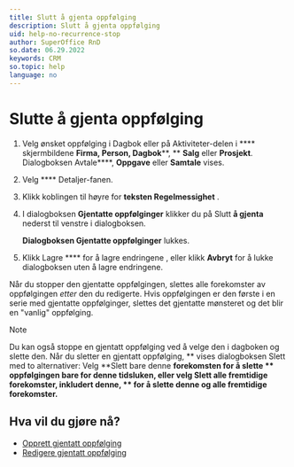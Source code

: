 ```yaml
---
title: Slutt å gjenta oppfølging
description: Slutt å gjenta oppfølging
uid: help-no-recurrence-stop
author: SuperOffice RnD
so.date: 06.29.2022
keywords: CRM
so.topic: help
language: no
---
```


# Slutte å gjenta oppfølging

1. Velg ønsket oppfølging i Dagbok eller på Aktiviteter-delen i **** skjermbildene **Firma, **Person**, Dagbok****, ** **Salg** eller **Prosjekt**. Dialogboksen Avtale****, **Oppgave** eller **Samtale** vises.

2. Velg **** Detaljer-fanen.

3. Klikk koblingen til høyre for **teksten Regelmessighet** .

4. I  dialogboksen **Gjentatte oppfølginger** klikker du på Slutt **å gjenta** nederst til venstre i dialogboksen.

    **Dialogboksen Gjentatte oppfølginger** lukkes.

5. Klikk Lagre **** for å lagre endringene  , eller klikk **Avbryt** for å lukke dialogboksen uten å lagre endringene.

Når du stopper den gjentatte oppfølgingen, slettes alle forekomster av oppfølgingen *etter* den du redigerte. Hvis oppfølgingen er den første i en serie med gjentatte oppfølginger, slettes det gjentatte mønsteret og det blir en "vanlig" oppfølging.

> [!NOTE]
> Du kan også stoppe en gjentatt oppfølging ved å velge den i dagboken og slette den. Når du sletter en gjentatt oppfølging, ** vises dialogboksen Slett med to alternativer: Velg **Slett bare denne **forekomsten for å slette ** oppfølgingen bare for denne tidsluken, eller velg Slett  alle fremtidige forekomster, inkludert denne, ** for å slette denne og alle fremtidige forekomster.**

## Hva vil du gjøre nå?

* [Opprett gjentatt oppfølging][1]
* [Redigere gjentatt oppfølging][2]

<!-- Referenced links -->
[1]: create.md
[2]: edit.md

<!-- Referenced images -->
